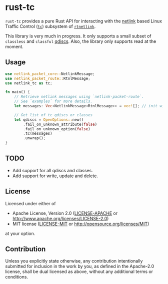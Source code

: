 # rust-tc

`rust-tc` provides a pure Rust API for interacting with the [netlink](https://www.kernel.org/doc/html/latest/userspace-api/netlink/intro.html) based Linux Traffic Control ([`tc`](http://man7.org/linux/man-pages/man8/tc.8.html)) subsystem of [`rtnetlink`](http://man7.org/linux/man-pages/man7/rtnetlink.7.html).

This library is very much in progress. It only supports a small subset of `classless` and `classful` [qdiscs](https://tldp.org/HOWTO/Traffic-Control-HOWTO/components.html#c-qdisc). Also, the library only supports read at the moment.

## Usage

```rust
use netlink_packet_core::NetlinkMessage;
use netlink_packet_route::RtnlMessage;
use netlink_tc as tc;

fn main() {
    // Retrieve netlink messages using `netlink-packet-route`.
    // See `examples` for more details.
    let messages: Vec<NetlinkMessage<RtnlMessage>> = vec![]; // init with netlink messages

    // Get list of tc qdiscs or classes
    let qdiscs = OpenOptions::new()
        .fail_on_unknown_attribute(false)
        .fail_on_unknown_option(false)
        .tc(messages)
        .unwrap();
}
```

## TODO
* Add support for all qdiscs and classes.
* Add support for write, update and delete.

## License

Licensed under either of

 * Apache License, Version 2.0
   ([LICENSE-APACHE](LICENSE-APACHE) or http://www.apache.org/licenses/LICENSE-2.0)
 * MIT license
   ([LICENSE-MIT](LICENSE-MIT) or http://opensource.org/licenses/MIT)

at your option.

## Contribution

Unless you explicitly state otherwise, any contribution intentionally submitted
for inclusion in the work by you, as defined in the Apache-2.0 license, shall be
dual licensed as above, without any additional terms or conditions.
